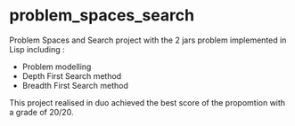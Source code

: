 # problem_spaces_search
Problem Spaces and Search project with the 2 jars problem implemented in Lisp including : 
- Problem modelling
- Depth First Search method
- Breadth First Search method

This project realised in duo achieved the best score of the propomtion with a grade of 20/20.
